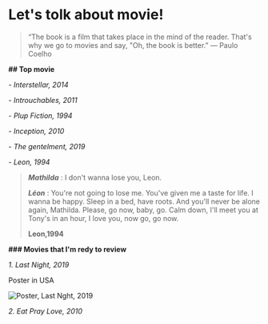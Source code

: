# Let's tolk about movie!

> “The book is a film that takes place in the mind of the reader. That's why we go to movies and say, "Oh, the book is better.”
― Paulo Coelho

**## Top movie**

*- Interstellar, 2014*

*- Introuchables, 2011*

*- Plup Fiction, 1994*

*- Inception, 2010*

*- The gentelment, 2019*

*- Leon, 1994*

> __*Mathilda*__ : I don't wanna lose you, Leon.
>
> __*Léon*__ : You're not going to lose me. You've given me a taste for life. I wanna be happy. Sleep in a bed, have roots. And you'll never be alone again, Mathilda. Please, go now, baby, go. Calm down, I'll meet you at Tony's in an hour, I love you, now go, go now.
>
> **Leon,1994**

**### Movies that I'm redy to review**

*1. Last Night, 2019*

Poster in USA

![Poster, Last Nght, 2019](https://www.film.ru/sites/default/files/movies/posters/1628539-881605.jpg)

*2. Eat Pray Love, 2010*